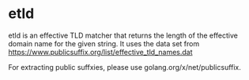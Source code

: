 etld
====

etld is an effective TLD matcher that returns the length of the effective domain name for the given string. 
It uses the data set from https://www.publicsuffix.org/list/effective_tld_names.dat

For extracting public suffxies, please use golang.org/x/net/publicsuffix.

